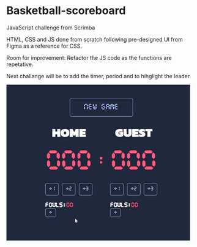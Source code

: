 # Basketball-scoreboard
JavaScript challenge from Scrimba

HTML, CSS and JS done from scratch following pre-designed UI from Figma as a reference for CSS. 

Room for improvement: Refactor the JS code as the functions are repetative. 

Next challange will be to add the timer, period and to hihglight the leader. 

![](basketball-scoreboard.gif)
